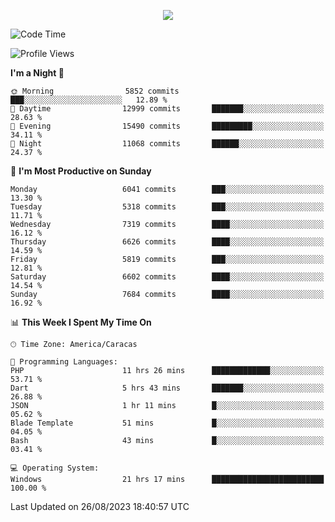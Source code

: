 <p align="center">
  <a href="http://www.github.com/thevacs">
    <img src="https://github-readme-streak-stats.herokuapp.com/?user=thevacs&stroke=ffffff&background=1c1917&ring=0891b2&fire=0891b2&currStreakNum=ffffff&currStreakLabel=0891b2&sideNums=ffffff&sideLabels=ffffff&dates=ffffff&hide_border=true" />
  </a>
</p>

<!--START_SECTION:waka-->
![Code Time](http://img.shields.io/badge/Code%20Time-1%2C645%20hrs%2045%20mins-blue)

![Profile Views](http://img.shields.io/badge/Profile%20Views-6-blue)

**I'm a Night 🦉** 

```text
🌞 Morning                5852 commits        ███░░░░░░░░░░░░░░░░░░░░░░   12.89 % 
🌆 Daytime                12999 commits       ███████░░░░░░░░░░░░░░░░░░   28.63 % 
🌃 Evening                15490 commits       █████████░░░░░░░░░░░░░░░░   34.11 % 
🌙 Night                  11068 commits       ██████░░░░░░░░░░░░░░░░░░░   24.37 % 
```
📅 **I'm Most Productive on Sunday** 

```text
Monday                   6041 commits        ███░░░░░░░░░░░░░░░░░░░░░░   13.30 % 
Tuesday                  5318 commits        ███░░░░░░░░░░░░░░░░░░░░░░   11.71 % 
Wednesday                7319 commits        ████░░░░░░░░░░░░░░░░░░░░░   16.12 % 
Thursday                 6626 commits        ████░░░░░░░░░░░░░░░░░░░░░   14.59 % 
Friday                   5819 commits        ███░░░░░░░░░░░░░░░░░░░░░░   12.81 % 
Saturday                 6602 commits        ████░░░░░░░░░░░░░░░░░░░░░   14.54 % 
Sunday                   7684 commits        ████░░░░░░░░░░░░░░░░░░░░░   16.92 % 
```


📊 **This Week I Spent My Time On** 

```text
🕑︎ Time Zone: America/Caracas

💬 Programming Languages: 
PHP                      11 hrs 26 mins      █████████████░░░░░░░░░░░░   53.71 % 
Dart                     5 hrs 43 mins       ███████░░░░░░░░░░░░░░░░░░   26.88 % 
JSON                     1 hr 11 mins        █░░░░░░░░░░░░░░░░░░░░░░░░   05.62 % 
Blade Template           51 mins             █░░░░░░░░░░░░░░░░░░░░░░░░   04.05 % 
Bash                     43 mins             █░░░░░░░░░░░░░░░░░░░░░░░░   03.41 % 

💻 Operating System: 
Windows                  21 hrs 17 mins      █████████████████████████   100.00 % 
```


 Last Updated on 26/08/2023 18:40:57 UTC
<!--END_SECTION:waka-->
